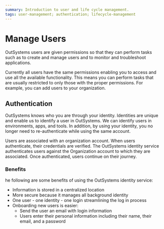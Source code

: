 ```yaml
---
summary: Introduction to user and life cycle management.  
tags: user-management; authentication; lifecycle-management
---
```


# Manage Users

OutSystems users are given permissions so that they can perform tasks such as to create and manage users and to monitor and troubleshoot applications.

Currently all users have the same permissions enabling you to access and use all the available functionality. This means you can perform tasks that are usually restricted to only those with the proper permissions. For example, you can add users to your organization.

## Authentication

OutSystems knows who you are through your identity. Identities are unique and enable us to identify a user in OutSystems.  We can identify users in environments, apps, and tools. In addition, by using your identity, you no longer need to re-authenticate while using the same account.

Users are associated with an organization account. When users authenticate, their credentials are verified. The OutSystems identity service authenticates users against the Organization account to which they are associated. Once authenticated, users continue on their journey.

### Benefits

he following are some benefits of using the OutSystems identity service:

* Information is stored in a centralized location
* More secure because it manages all background identity
* One user - one identity - one login streamlining the log in process
* Onboarding new users is easier:
    * Send the user an email with login information
    * Users enter their personal information including their name, their email, and a password
  